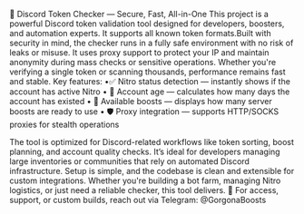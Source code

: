 🔐 Discord Token Checker — Secure, Fast, All-in-One This project is a powerful Discord token validation tool designed for developers, boosters, and automation experts. It supports all known token formats.Built with security in mind, the checker runs in a fully safe environment with no risk of leaks or misuse. It uses proxy support to protect your IP and maintain anonymity during mass checks or sensitive operations. Whether you're verifying a single token or scanning thousands, performance remains fast and stable.
Key features:
•✅ Nitro status detection — instantly shows if the account has active Nitro 
• 📅 Account age — calculates how many days the account has existed
• 🚀 Available boosts — displays how many server boosts are ready to use 
• 🛡 Proxy integration — supports HTTP/SOCKS proxies for stealth operations

The tool is optimized for Discord-related workflows like token sorting, boost planning, and account quality checks. It’s ideal for developers managing large inventories or communities that rely on automated Discord infrastructure. Setup is simple, and the codebase is clean and extensible for custom integrations. Whether you're building a bot farm, managing Nitro logistics, or just need a reliable checker, this tool delivers. 
📩 For access, support, or custom builds, reach out via Telegram: @GorgonaBoosts
